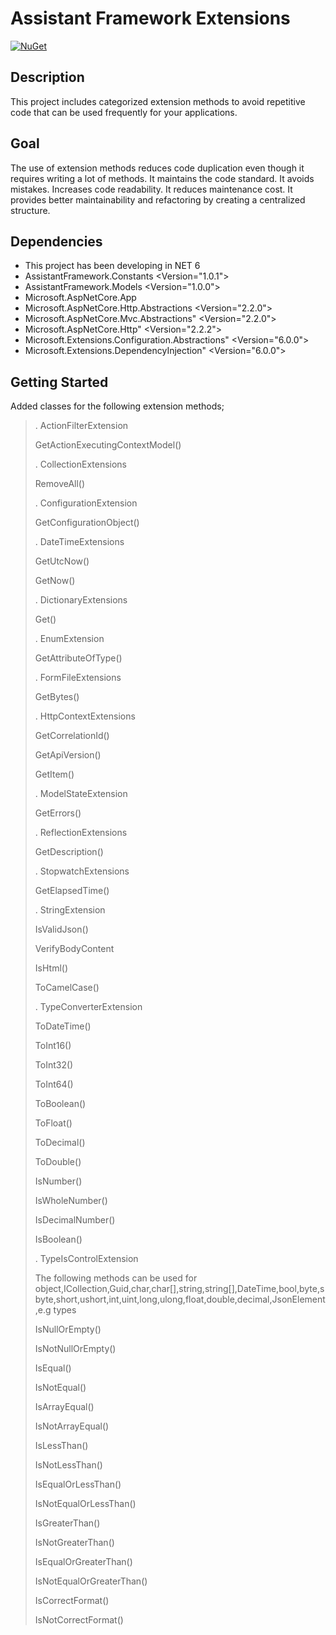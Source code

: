 # Assistant Framework Extensions

[![NuGet](https://img.shields.io/nuget/v/AssistantFramework.Extensions)](https://www.nuget.org/packages/AssistantFramework.Extensions/)

## Description

This project includes categorized extension methods to avoid repetitive code that can be used frequently for your applications.

## Goal

The use of extension methods reduces code duplication even though it requires writing a lot of methods. It maintains the code standard. It avoids mistakes. Increases code readability. It reduces maintenance cost. It provides better maintainability and refactoring by creating a centralized structure.

## Dependencies

* This project has been developing in NET 6
* AssistantFramework.Constants <Version="1.0.1">
* AssistantFramework.Models <Version="1.0.0">
* Microsoft.AspNetCore.App <FrameworkReference>
* Microsoft.AspNetCore.Http.Abstractions <Version="2.2.0">
* Microsoft.AspNetCore.Mvc.Abstractions" <Version="2.2.0">
* Microsoft.AspNetCore.Http" <Version="2.2.2">
* Microsoft.Extensions.Configuration.Abstractions" <Version="6.0.0">
* Microsoft.Extensions.DependencyInjection" <Version="6.0.0">

## Getting Started

Added classes for the following extension methods;
> . ActionFilterExtension
>
>   GetActionExecutingContextModel()
>
> . CollectionExtensions
>
>   RemoveAll()
>
> . ConfigurationExtension
>
>   GetConfigurationObject()
>
> . DateTimeExtensions
>
>   GetUtcNow()
>
>   GetNow()
>
> . DictionaryExtensions
>
>   Get()
>
> . EnumExtension
>
>   GetAttributeOfType()
>
> . FormFileExtensions
>
>   GetBytes()
>
> . HttpContextExtensions
>
>   GetCorrelationId()
>
>   GetApiVersion()
>
>   GetItem()
>
> . ModelStateExtension
>
>   GetErrors() 
>
> . ReflectionExtensions
>
>   GetDescription()
>
> . StopwatchExtensions
>
>   GetElapsedTime()
>
> . StringExtension
>
>   IsValidJson()
>
>   VerifyBodyContent
>
>   IsHtml()
>
>   ToCamelCase()
>
> . TypeConverterExtension
>
>   ToDateTime()
>
>   ToInt16()
>
>   ToInt32()
>
>   ToInt64()
>
>   ToBoolean()
>
>   ToFloat()
>
>   ToDecimal()
>
>   ToDouble()
>
>   IsNumber()
>
>   IsWholeNumber()
>
>   IsDecimalNumber()
>
>   IsBoolean()
>
> . TypeIsControlExtension
>
>   The following methods can be used for object,ICollection<T>,Guid,char,char[],string,string[],DateTime,bool,byte,sbyte,short,ushort,int,uint,long,ulong,float,double,decimal,JsonElement,e.g types
>
>   IsNullOrEmpty()
>
>   IsNotNullOrEmpty()
>
>   IsEqual()
>
>   IsNotEqual()
>
>   IsArrayEqual()
>
>   IsNotArrayEqual()
>
>   IsLessThan()
>
>   IsNotLessThan()
>
>   IsEqualOrLessThan()
>
>   IsNotEqualOrLessThan()
>
>   IsGreaterThan()
>
>   IsNotGreaterThan()
>
>   IsEqualOrGreaterThan()
>
>   IsNotEqualOrGreaterThan()
>
>   IsCorrectFormat()
>
>   IsNotCorrectFormat()